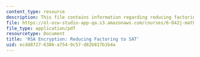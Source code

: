 ```yaml
---
content_type: resource
description: This file contains information regarding reducing factoring to SAT.
file: https://ol-ocw-studio-app-qa.s3.amazonaws.com/courses/6-042j-mathematics-for-computer-science-spring-2015/ecdd87276386a7549c57d82b817b1b4a_MIT6_042JS15_FactoringSAT.pdf
file_type: application/pdf
resourcetype: Document
title: 'RSA Encryption: Reducing Factoring to SAT'
uid: ecdd8727-6386-a754-9c57-d82b817b1b4a
---
```

